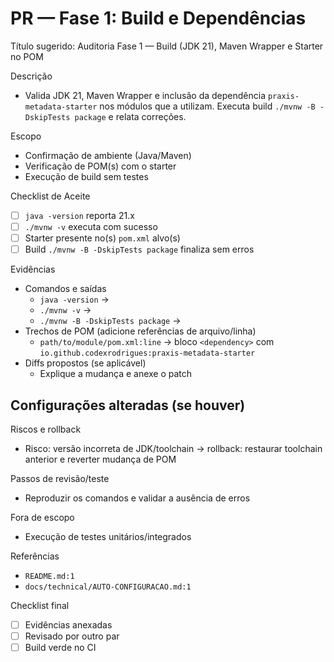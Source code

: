 # PR — Fase 1: Build e Dependências

Título sugerido: Auditoria Fase 1 — Build (JDK 21), Maven Wrapper e Starter no POM

Descrição
- Valida JDK 21, Maven Wrapper e inclusão da dependência `praxis-metadata-starter` nos módulos que a utilizam. Executa build `./mvnw -B -DskipTests package` e relata correções.

Escopo
- Confirmação de ambiente (Java/Maven)
- Verificação de POM(s) com o starter
- Execução de build sem testes

Checklist de Aceite
- [ ] `java -version` reporta 21.x
- [ ] `./mvnw -v` executa com sucesso
- [ ] Starter presente no(s) `pom.xml` alvo(s)
- [ ] Build `./mvnw -B -DskipTests package` finaliza sem erros

Evidências
- Comandos e saídas
  - `java -version` →
  - `./mvnw -v` →
  - `./mvnw -B -DskipTests package` →
- Trechos de POM (adicione referências de arquivo/linha)
  - `path/to/module/pom.xml:line` → bloco `<dependency>` com `io.github.codexrodrigues:praxis-metadata-starter`
- Diffs propostos (se aplicável)
  - Explique a mudança e anexe o patch

Configurações alteradas (se houver)
- 

Riscos e rollback
- Risco: versão incorreta de JDK/toolchain → rollback: restaurar toolchain anterior e reverter mudança de POM

Passos de revisão/teste
- Reproduzir os comandos e validar a ausência de erros

Fora de escopo
- Execução de testes unitários/integrados

Referências
- `README.md:1`
- `docs/technical/AUTO-CONFIGURACAO.md:1`

Checklist final
- [ ] Evidências anexadas
- [ ] Revisado por outro par
- [ ] Build verde no CI
